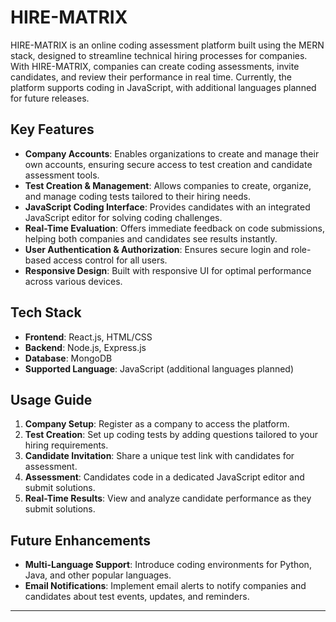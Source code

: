 # HIRE-MATRIX

HIRE-MATRIX is an online coding assessment platform built using the MERN stack, designed to streamline technical hiring processes for companies. With HIRE-MATRIX, companies can create coding assessments, invite candidates, and review their performance in real time. Currently, the platform supports coding in JavaScript, with additional languages planned for future releases.

## Key Features

- **Company Accounts**: Enables organizations to create and manage their own accounts, ensuring secure access to test creation and candidate assessment tools.
- **Test Creation & Management**: Allows companies to create, organize, and manage coding tests tailored to their hiring needs.
- **JavaScript Coding Interface**: Provides candidates with an integrated JavaScript editor for solving coding challenges.
- **Real-Time Evaluation**: Offers immediate feedback on code submissions, helping both companies and candidates see results instantly.
- **User Authentication & Authorization**: Ensures secure login and role-based access control for all users.
- **Responsive Design**: Built with responsive UI for optimal performance across various devices.

## Tech Stack

- **Frontend**: React.js, HTML/CSS
- **Backend**: Node.js, Express.js
- **Database**: MongoDB
- **Supported Language**: JavaScript (additional languages planned)

## Usage Guide

1. **Company Setup**: Register as a company to access the platform.
2. **Test Creation**: Set up coding tests by adding questions tailored to your hiring requirements.
3. **Candidate Invitation**: Share a unique test link with candidates for assessment.
4. **Assessment**: Candidates code in a dedicated JavaScript editor and submit solutions.
5. **Real-Time Results**: View and analyze candidate performance as they submit solutions.

## Future Enhancements

- **Multi-Language Support**: Introduce coding environments for Python, Java, and other popular languages.
- **Email Notifications**: Implement email alerts to notify companies and candidates about test events, updates, and reminders.

---

